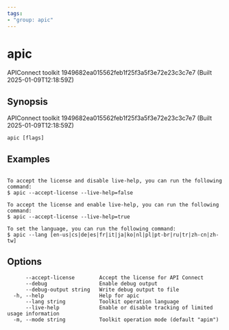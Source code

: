 ```yaml
---
tags:
- "group: apic"
---
```

# apic

APIConnect toolkit 1949682ea015562feb1f25f3a5f3e72e23c3c7e7 (Built 2025-01-09T12:18:59Z)


## Synopsis

APIConnect toolkit 1949682ea015562feb1f25f3a5f3e72e23c3c7e7 (Built 2025-01-09T12:18:59Z)


```
apic [flags]
```

## Examples

```

To accept the license and disable live-help, you can run the following command:
$ apic --accept-license --live-help=false

To accept the license and enable live-help, you can run the following command:
$ apic --accept-license --live-help=true

To set the language, you can run the following command:
$ apic --lang [en-us|cs|de|es|fr|it|ja|ko|nl|pl|pt-br|ru|tr|zh-cn|zh-tw]
```


## Options

```
      --accept-license        Accept the license for API Connect
      --debug                 Enable debug output
      --debug-output string   Write debug output to file
  -h, --help                  Help for apic
      --lang string           Toolkit operation language
      --live-help             Enable or disable tracking of limited usage information
  -m, --mode string           Toolkit operation mode (default "apim")
```
